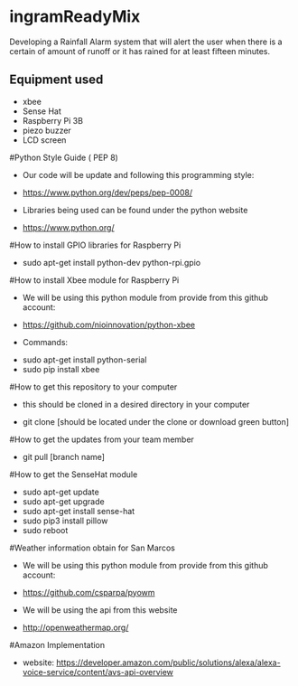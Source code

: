 # ingramReadyMix


Developing a Rainfall Alarm system that will alert the user when there is a certain of amount of runoff or it has rained for at least fifteen minutes. 

Equipment used
-----------------
* xbee 
* Sense Hat
* Raspberry Pi 3B
* piezo buzzer
* LCD screen

#Python Style Guide ( PEP 8)
* Our code will be update and following this programming style:
- https://www.python.org/dev/peps/pep-0008/
* Libraries being used can be found under the python website
- https://www.python.org/


#How to install GPIO libraries for Raspberry Pi 
* sudo apt-get install python-dev python-rpi.gpio

#How to install Xbee module for Raspberry Pi
* We will be using this python module from provide from this github account:
- https://github.com/nioinnovation/python-xbee
* Commands:
- sudo apt-get install python-serial
- sudo pip install xbee

#How to get this repository to your computer 
- this should be cloned in a desired directory in your computer 
* git clone [should be located under the clone or download green button]

#How to get the updates from your team member 
* git pull [branch name]

#How to get the SenseHat module
* sudo apt-get update 
* sudo apt-get upgrade
* sudo apt-get install sense-hat
* sudo pip3 install pillow
* sudo reboot 

#Weather information obtain for San Marcos 
* We will be using this python module from provide from this github account:
- https://github.com/csparpa/pyowm
* We will be using the api from this website 
- http://openweathermap.org/

#Amazon Implementation 
* website: https://developer.amazon.com/public/solutions/alexa/alexa-voice-service/content/avs-api-overview
